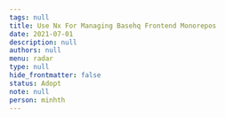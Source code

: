 ```yaml
---
tags: null
title: Use Nx For Managing Basehq Frontend Monorepos
date: 2021-07-01
description: null
authors: null
menu: radar
type: null
hide_frontmatter: false
status: Adopt
note: null
person: minhth
---
```


